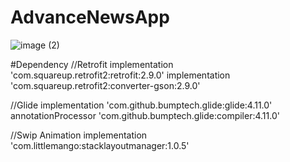 # AdvanceNewsApp
![image (2)](https://user-images.githubusercontent.com/47485482/93565123-7589ab80-f9a8-11ea-9fce-a557ef24072d.png)

#Dependency
 //Retrofit
    implementation 'com.squareup.retrofit2:retrofit:2.9.0'
    implementation 'com.squareup.retrofit2:converter-gson:2.9.0'
    
 //Glide
    implementation 'com.github.bumptech.glide:glide:4.11.0'
    annotationProcessor 'com.github.bumptech.glide:compiler:4.11.0'
    
 //Swip Animation
    implementation 'com.littlemango:stacklayoutmanager:1.0.5'
